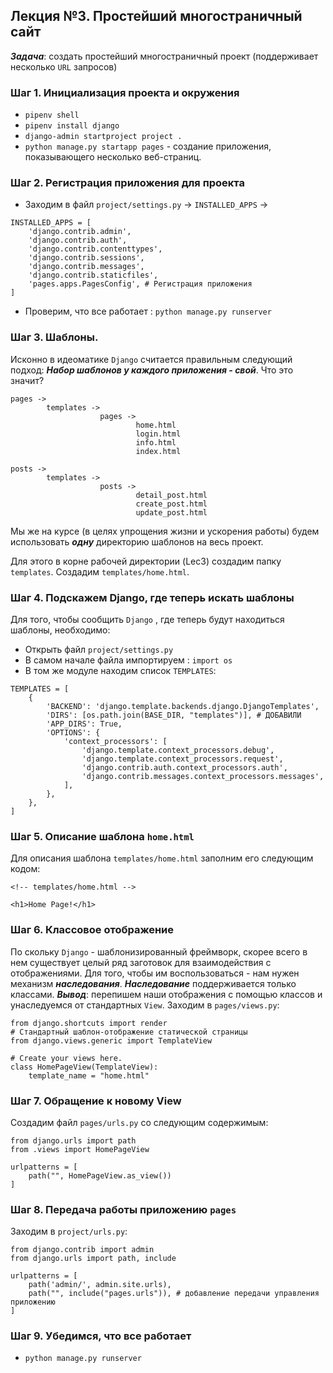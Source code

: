 ## Лекция №3. Простейший многостраничный сайт

***Задача***: создать простейший многостраничный проект (поддерживает несколько ```URL``` запросов)

### Шаг 1. Инициализация проекта и окружения
* ```pipenv shell```
* ```pipenv install django```
* ```django-admin startproject project .```
* ```python manage.py startapp pages``` - создание приложения, показывающего несколько веб-страниц.

### Шаг 2. Регистрация приложения для проекта
* Заходим в файл ```project/settings.py``` -> ```INSTALLED_APPS``` ->
```
INSTALLED_APPS = [
    'django.contrib.admin',
    'django.contrib.auth',
    'django.contrib.contenttypes',
    'django.contrib.sessions',
    'django.contrib.messages',
    'django.contrib.staticfiles',
    'pages.apps.PagesConfig', # Регистрация приложения
]
```
* Проверим, что все работает : ```python manage.py runserver```

### Шаг 3. Шаблоны.
Исконно в идеоматике ```Django``` считается правильным следующий подход:
***Набор шаблонов у каждого приложения - свой***. Что это значит?
```
pages ->
        templates ->
                    pages ->
                            home.html
                            login.html
                            info.html
                            index.html

posts ->
        templates ->
                    posts ->
                            detail_post.html
                            create_post.html
                            update_post.html
```

Мы же на курсе (в целях упрощения жизни и ускорения работы) будем использовать ***одну*** директорию шаблонов на весь проект.

Для этого в корне рабочей директории (Lec3) создадим папку ```templates```.
Создадим ```templates/home.html```.

### Шаг 4. Подскажем Django, где теперь искать шаблоны
Для того, чтобы сообщить ```Django``` , где теперь будут находиться шаблоны, необходимо:
* Открыть файл ```project/settings.py```
* В самом начале файла импортируем : ```import os```
* В том же модуле находим список ```TEMPLATES```:
```
TEMPLATES = [
    {
        'BACKEND': 'django.template.backends.django.DjangoTemplates',
        'DIRS': [os.path.join(BASE_DIR, "templates")], # ДОБАВИЛИ
        'APP_DIRS': True,
        'OPTIONS': {
            'context_processors': [
                'django.template.context_processors.debug',
                'django.template.context_processors.request',
                'django.contrib.auth.context_processors.auth',
                'django.contrib.messages.context_processors.messages',
            ],
        },
    },
]
```

### Шаг 5. Описание шаблона ```home.html```
Для описания шаблона ```templates/home.html``` заполним его следующим кодом:
```
<!-- templates/home.html -->

<h1>Home Page!</h1>
```

### Шаг 6. Классовое отображение
По скольку ```Django``` - шаблонизированный фреймворк, скорее всего в нем существует целый ряд заготовок для взаимодействия с отображениями. Для того, чтобы им воспользоваться - нам нужен механизм ***наследования***. ***Наследование*** поддерживается только классами. ***Вывод***: перепишем наши отображения с помощью классов и унаследуемся от стандартных ```View```.
Заходим в ```pages/views.py```:
```
from django.shortcuts import render
# Стандартный шаблон-отображение статической страницы
from django.views.generic import TemplateView 

# Create your views here.
class HomePageView(TemplateView):
    template_name = "home.html"
```

### Шаг 7. Обращение к новому View
Создадим файл ```pages/urls.py``` со следующим содержимым:
```
from django.urls import path 
from .views import HomePageView

urlpatterns = [
    path("", HomePageView.as_view())
]
```

### Шаг 8. Передача работы приложению ```pages```
Заходим в ```project/urls.py```:
```
from django.contrib import admin
from django.urls import path, include 

urlpatterns = [
    path('admin/', admin.site.urls),
    path("", include("pages.urls")), # добавление передачи управления приложению
]

```

### Шаг 9. Убедимся, что все работает
* ```python manage.py runserver```